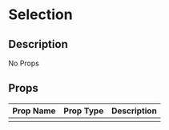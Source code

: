 # Selection

## Description

No Props

## Props

| Prop Name | Prop Type | Description |
| :-------- | :-------: | :---------- |
|       |  |  |
